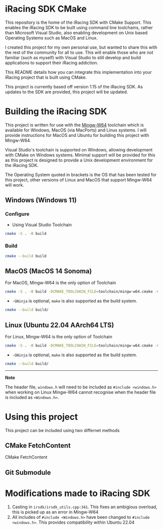 # iRacing SDK CMake

This repository is the home of the iRacing SDK with CMake Support. This enables the iRacing SDK to be built using command line toolchains, rather than Microsoft Visual Studio, also enabling development on Unix based Operating Systems such as MacOS and Linux.

I created this project for my own personal use, but wanted to share this with the rest of the community for all to use. This will enable those who are not familiar (such as myself) with Visual Studio to still develop and build applications to support their iRacing addiction.

This README details how you can integrate this implementation into your iRacing project that is built using CMake.

This project is currently based off version 1.15 of the iRacing SDK. As updates to the SDK are provided, this project will be updated.

# Building the iRacing SDK
This project is written for use with the [Mingw-W64][mingw-w64-homepage] toolchain which is available for Windows, MacOS (via MacPorts) and Linux systems. I will provide instructions for MacOS and Ubuntu for building this project with Mingw-W64.

Visual Studio's toolchain is supported on Windows, allowing development with CMake on Windows systems. Minimal support will be provided for this as this project is designed to provide a Unix development environment for the iRacing SDK. 

The Operating System quoted in brackets is the OS that has been tested for this project, other versions of Linux and MacOS that support Mingw-W64 will work.

## Windows (Windows 11)

### Configure

* Using Visual Studio Toolchain
```bash
cmake -S . -B build
```

### Build
```bash
cmake --build build
```

## MacOS (MacOS 14 Sonoma)

For MacOS, Mingw-W64 is the only option of Toolchain

```bash
cmake -S . -B build -DCMAKE_TOOLCHAIN_FILE=toolchain/mingw-w64.cmake -GNinja
```

* `-GNinja` is optional, `make` is also supported as the build system.

```bash
cmake --build build/
```

## Linux (Ubuntu 22.04 AArch64 LTS)

For Linux, Mingw-W64 is the only option of Toolchain

```bash
cmake -S . -B build -DCMAKE_TOOLCHAIN_FILE=toolchain/mingw-w64.cmake -GNinja
```

* `-GNinja` is optional, `make` is also supported as the build system.

```bash
cmake --build build/
```

****

**Note**

The header file, `windows.h` will need to be included as `#include <windows.h>` when working on Linux  Mingw-W64 cannot recognise when the header file is included as `<Windows.h>`.

# Using this project

This project can be included using two differnet methods

## CMake FetchContent

CMake FetchContent 

## Git Submodule

# Modifications made to iRacing SDK
1. Casting in `irsdk/irsdk_utils.cpp:341`. This fixes an ambigious overload, this is picked up as an error in Mingw-W64
1. All includes of `#include <Windows.h>` have been changed to `#include <windows.h>`. This provides compatibility within Ubuntu 22.04

[mingw-w64-homepage]: https://www.mingw-w64.org
